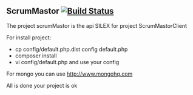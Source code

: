 ScrumMastor   [![Build Status](https://travis-ci.org/eleven-labs/ScrumMastor.png?branch=master)](https://travis-ci.org/eleven-labs/ScrumMastor)
-----------

The project scrumMastor is the api SILEX for project ScrumMastorClient


For install project:
 - cp config/default.php.dist config default.php
 - composer install
 - vi config/default.php and use your config
 
 For mongo you can use http://www.mongohq.com
 
 All is done your project is ok
